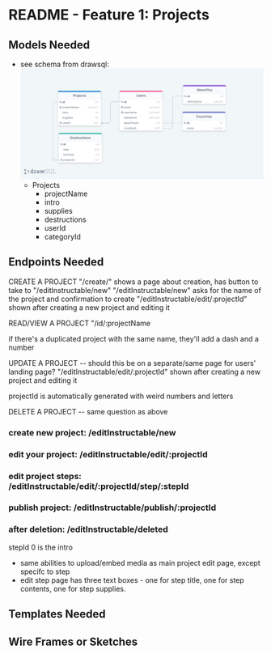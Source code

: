 # README - Feature 1: Projects

## Models Needed

* see schema from drawsql: ![image](./modelImages/1-projects-drawSQL-export-2020-08-03_13_20.png "Basic Project Schema")
  * Projects
    * projectName
    * intro
    * supplies
    * destructions
    * userId
    * categoryId


## Endpoints Needed

CREATE A PROJECT
"/create/" shows a page about creation, has button to take to "/editInstructable/new"
"/editInstructable/new" asks for the name of the project and confirmation to create
"/editInstructable/edit/:projectId" shown after creating a new project and editing it

READ/VIEW A PROJECT
"/id/:projectName

if there's a duplicated project with the same name, they'll add a dash and a number

UPDATE A PROJECT -- should this be on a separate/same page for users' landing page?
"/editInstructable/edit/:projectId" shown after creating a new project and editing it

projectId is automatically generated with weird numbers and letters

DELETE A PROJECT -- same question as above

### create new project: /editInstructable/new

### edit your project: /editInstructable/edit/:projectId

### edit project steps: /editInstructable/edit/:projectId/step/:stepId

### publish project: /editInstructable/publish/:projectId

### after deletion: /editInstructable/deleted

stepId 0 is the intro

* same abilities to upload/embed media as main project edit page, except specifc to step
* edit step page has three text boxes - one for step title, one for step contents, one for step supplies.

## Templates Needed

## Wire Frames or Sketches
